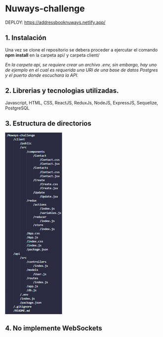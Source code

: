 # Nuways-challenge

DEPLOY: https://addressbooknuways.netlify.app/

## 1. Instalación
Una vez se clone el repositorio se debera proceder a ejercutar el comando **npm install** en la carpeta api/ y carpeta client/

*En la carpeta api, se requiere crear un archivo .env, sin embargo, hay uno de ejemplo en el cual es requerida una URI de una base de datos Postgres y el puerto donde escuchara la API.*

## 2. Librerias y tecnologias utilizadas.
Javascript, HTML, CSS, ReactJS, ReduxJs, NodeJS, ExpressJS, Sequelize, PostgreSQL

## 3. Estructura de directorios
<img src="./esquema.png" alt="esquema"/>

## 4. No implemente WebSockets